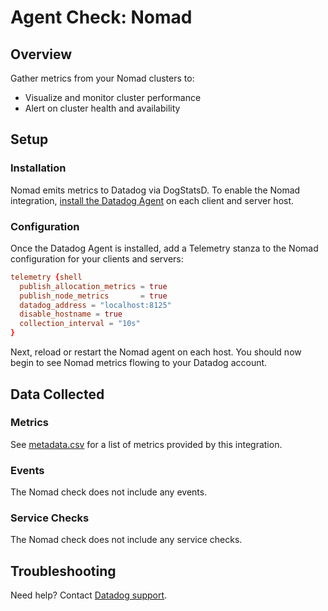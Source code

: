 # Agent Check: Nomad

## Overview

Gather metrics from your Nomad clusters to:

- Visualize and monitor cluster performance
- Alert on cluster health and availability

## Setup

### Installation

Nomad emits metrics to Datadog via DogStatsD. To enable the Nomad integration, [install the Datadog Agent][1] on each client and server host.

### Configuration

Once the Datadog Agent is installed, add a Telemetry stanza to the Nomad configuration for your clients and servers:

```conf
telemetry {shell
  publish_allocation_metrics = true
  publish_node_metrics       = true
  datadog_address = "localhost:8125"
  disable_hostname = true
  collection_interval = "10s"
}
```

Next, reload or restart the Nomad agent on each host. You should now begin to see Nomad metrics flowing to your Datadog account.

## Data Collected

### Metrics

See [metadata.csv][2] for a list of metrics provided by this integration.

### Events

The Nomad check does not include any events.

### Service Checks

The Nomad check does not include any service checks.

## Troubleshooting

Need help? Contact [Datadog support][3].

[1]: https://app.datadoghq.com/account/settings#agent
[2]: https://github.com/DataDog/integrations-extras/blob/master/nomad/metadata.csv
[3]: https://docs.datadoghq.com/help
